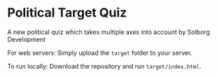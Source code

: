 # Political Target Quiz

A new political quiz which takes multiple axes into account by Solborg Development

For web servers: Simply upload the ``target`` folder to your server.

To run locally: Download the repository and run ``target/index.html``.
